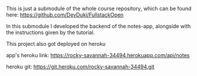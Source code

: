 This is just a submodule of the whole course repository, which can be found here:
https://github.com/DevDuki/FullstackOpen

In this submodule I developed the backend of the notes-app, alongside with the instructions given by the tutorial.

This project also got deployed on heroku

app's heroku link:
https://rocky-savannah-34494.herokuapp.com/api/notes

heroku git:
https://git.heroku.com/rocky-savannah-34494.git